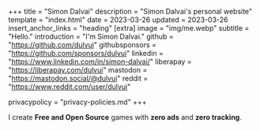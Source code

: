 +++
title = "Simon Dalvai"
description = "Simon Dalvai's personal website"
template = "index.html"
date = 2023-03-26
updated = 2023-03-26
insert_anchor_links = "heading"
[extra]
image = "img/me.webp"
subtitle = "Hello."
introduction = "I'm Simon Dalvai."
github = "https://github.com/dulvui"
githubsponsors = "https://github.com/sponsors/dulvui"
linkedin = "https://www.linkedin.com/in/simon-dalvai/"
liberapay = "https://liberapay.com/dulvui"
mastodon = "https://mastodon.social/@dulvui"
reddit = "https://www.reddit.com/user/dulvui"

privacypolicy = "privacy-policies.md"
+++

I create **Free and Open Source** games with **zero ads** and **zero tracking**.  
